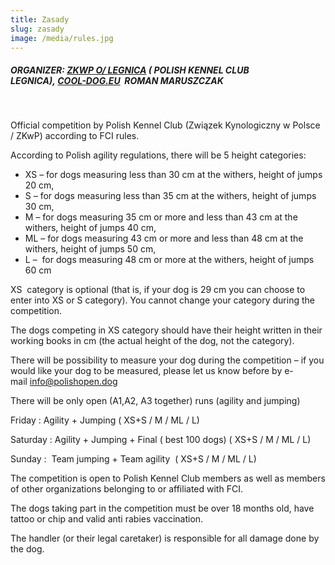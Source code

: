 ```yaml
---
title: Zasady
slug: zasady
image: /media/rules.jpg
---
```

##### **ORGANIZER:** [ZKWP O/ LEGNICA](http://legnica.zkwp.pl/) ( POLISH KENNEL CLUB LEGNICA), [COOL-DOG.EU](http://cool-dog.eu/)  ROMAN MARUSZCZAK

  

Official competition by Polish Kennel Club (Związek Kynologiczny w Polsce / ZKwP) according to FCI rules. 

According to Polish agility regulations, there will be 5 height categories:

* XS – for dogs measuring less than 30 cm at the withers, height of jumps 20 cm,
* S – for dogs measuring less than 35 cm at the withers, height of jumps 30 cm,
* M – for dogs measuring 35 cm or more and less than 43 cm at the withers, height of jumps 40 cm,
* ML – for dogs measuring 43 cm or more and less than 48 cm at the withers, height of jumps 50 cm,
* L –  for dogs measuring 48 cm or more at the withers, height of jumps 60 cm

XS  category is optional (that is, if your dog is 29 cm you can choose to enter into XS or S category). You cannot change your category during the competition.

The dogs competing in XS category should have their height written in their working books in cm (the actual height of the dog, not the category). 

There will be possibility to measure your dog during the competition – if you would like your dog to be measured, please let us know before by e-mail [info@polishopen.dog](mailto:info@polishopen.dog)

There will be only open (A1,A2, A3 together) runs (agility and jumping)

Friday : Agility + Jumping ( XS+S / M / ML / L)

Saturday : Agility + Jumping + Final ( best 100 dogs) ( XS+S / M / ML / L)

Sunday :  Team jumping + Team agility  ( XS+S / M / ML / L)

The competition is open to Polish Kennel Club members as well as members of other organizations belonging to or affiliated with FCI. 

The dogs taking part in the competition must be over 18 months old, have tattoo or chip and valid anti rabies vaccination. 

The handler (or their legal caretaker) is responsible for all damage done by the dog.